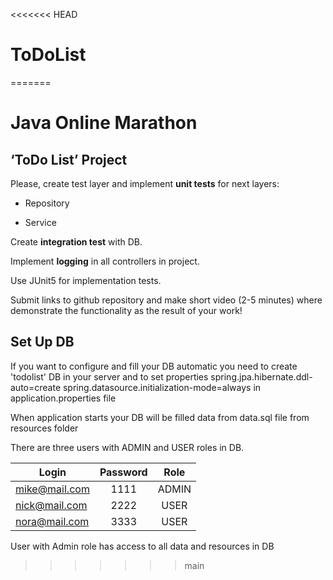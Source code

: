 <<<<<<< HEAD
# ToDoList
=======
# Java Online Marathon
## ‘ToDo List’ Project

Please, create test layer and implement **unit tests** for next layers:

-  Repository

-  Service

Create **integration test** with DB.

Implement **logging** in all controllers in project.

Use JUnit5 for implementation tests.

Submit links to github repository and make short video (2-5 minutes) where demonstrate the functionality as the result of your work!


## Set Up DB

If you want to configure and fill your DB automatic you need to create 'todolist' DB in your server and to set properties 
spring.jpa.hibernate.ddl-auto=create
spring.datasource.initialization-mode=always
in application.properties file

When application starts your DB will be filled data from data.sql file from resources folder

There are three users with ADMIN and USER roles in DB.

| Login         | Password | Role  |
| ------------- |:--------:|:-----:|
| mike@mail.com | 1111     | ADMIN |
| nick@mail.com | 2222     | USER  |
| nora@mail.com | 3333     | USER  |

User with Admin role has access to all data and resources in DB
>>>>>>> main
